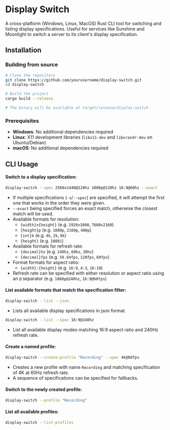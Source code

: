 # Display Switch

A cross-platform (Windows, Linux, MacOS) Rust CLI tool for switching and listing display specifications. Useful for services like Sunshine and Moonlight to switch a server to its client's display specification.

## Installation

### Building from source

```bash
# Clone the repository
git clone https://github.com/yourusername/display-switch.git
cd display-switch

# Build the project
cargo build --release

# The binary will be available at target/release/display-switch
```

### Prerequisites

- **Windows**: No additional dependencies required
- **Linux**: X11 development libraries (`libx11-dev` and `libxrandr-dev` on Ubuntu/Debian)
- **macOS**: No additional dependencies required

## CLI Usage

#### Switch to a display specification:

```bash
display-switch --spec 2560x1440@120hz 1080p@120hz 16:9@60hz --exact
```
- If multiple specifications (`-s`/`--spec`) are specified, it will attempt the first one that works in the order they were given.
- `--exact` being specified forces an exact match, otherwise the closest match will be used.
- Available formats for resolution:
    - `{width}x{height}` (e.g. `1920x1080`, `7680x2160`)
    - `{height}p` (e.g. `1080p`, `2160p`, `480p`)
    - `{int}k` (e.g. `4k`, `2k`, `8k`)
    - `{height}` (e.g. `1080i`)
- Available formats for refresh rate:
    - `{decimal}hz` (e.g. `240hz`, `60hz`, `30hz`)
    - `{decimal}fps` (e.g. `59.94fps`, `120fps`, `60fps`)
- Format formats for aspect ratio:
    - `{width}:{height}` (e.g. `16:9`, `4:3`, `16:10`)
- Refresh rate can be specified with either resolution or aspect ratio using an `@` separator (e.g. `1080p@240hz`, `16:9@60fps`)

#### List available formats that match the specification filter:

```bash
display-switch --list --json
```
- Lists all available display specifications in json format.

```bash
display-switch --list --spec 16:9@240hz
```
- List all available display modes matching 16:9 aspect ratio and 240Hz refresh rate.

#### Create a named profile:

```bash
display-switch --create-profile "Recording" --spec 4k@60fps
```
- Creates a new profile with name `Recording` and matching specification of 4K at 60Hz refresh rate.
- A sequence of specifications can be specified for fallbacks.

#### Switch to the newly created profile:

```bash
display-switch --profile "Recording"
```

#### List all available profiles:

```bash
display-switch --list-profiles
```
